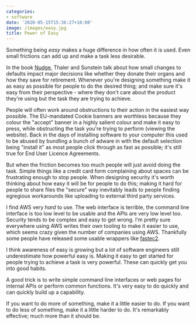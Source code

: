 ```yaml
---
categories:
- software
date: '2020-05-15T15:36:27+10:00'
image: /images/easy.jpg
title: Power of Easy
---
```


Something being *easy* makes a huge difference in how often it is used.
Even small frictions can add up and make a task less desirable.

In the book [Nudge](https://www.amazon.com.au/Nudge-Improving-Decisions-Health-Happiness/dp/014311526X), Thaler and Sunstein talk about how small changes to defaults impact major decisions like whether they donate their organs and how they save for retirement.
Whenever you're designing something make it as easy as possible for people to do the desired thing; and make sure it's easy from their perspective - where they don't care about the product they're using but the task they are trying to achieve.

People will often work around obstructions to their action in the easiest way possible.
The EU-mandated Cookie banners are worthless because they colour the "accept" banner in a highly salient colour and make it easy to press, while obstructing the task you're trying to perform (viewing the website).
Back in the days of installing software to your computer this used to be abused by bundling a bunch of adware in with the default selection being "install it" as most people click through as fast as possible; it's still true for End User Licence Agreements.

But when the friction becomes too much people will just avoid doing the task.
Simple things like a credit card form complaining about spaces can be frustrating enough to stop people.
When designing security it's worth thinking about how easy it will be for people to do this; making it hard for people to share files the "secure" way inevitably leads to people finding egregious workarounds like uploading to external third party services.

I find AWS very *hard* to use.
The web interface is terrible, the command line interface is too low level to be usable and the APIs are very low level too.
Security tends to be complex and easy to get wrong.
I'm pretty sure everywhere using AWS writes their own tooling to make it easier to use, which seems crazy given the number of companies using AWS.
Thankfully some people have released some usable wrappers like [fastec2](https://www.fast.ai/2019/02/15/fastec2/).

I think awareness of easy is growing but a lot of software engineers still underestimate how powerful easy is.
Making it easy to get started for people trying to achieve a task is very powerful.
These can quickly get you into good habits.

A good trick is to write simple command line interfaces or web pages for internal APIs or perform common functions.
It's very easy to do quickly and can quickly build up a capability.

If you want to do more of something, make it a little easier to do.
If you want to do less of something, make it a little harder to do.
It's remarkably effective; much more than it should be.
